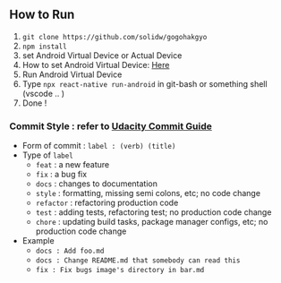 ## How to Run

1. `git clone https://github.com/solidw/gogohakgyo`
2. `npm install`
3. set Android Virtual Device or Actual Device
4. How to set Android Virtual Device: [Here](https://recipes4dev.tistory.com/145)
5. Run Android Virtual Device
6. Type `npx react-native run-android` in git-bash or something shell (vscode .. )
7. Done !



### Commit Style : refer to [Udacity Commit Guide](https://udacity.github.io/git-styleguide/) 

- Form of commit : `label : (verb) (title)` 
- Type of `label` 
	- `feat` : a new feature
	- `fix` : a bug fix
	- `docs` : changes to documentation
	- `style` : formatting, missing semi colons, etc; no code change
	- `refactor` : refactoring production code
	- `test` : adding tests, refactoring test; no production code change
	- `chore` : updating build tasks, package manager configs, etc; no production code change
- Example
  - `docs : Add foo.md`
  - `docs : Change README.md that somebody can read this`
  - `fix : Fix bugs image's directory in bar.md`
